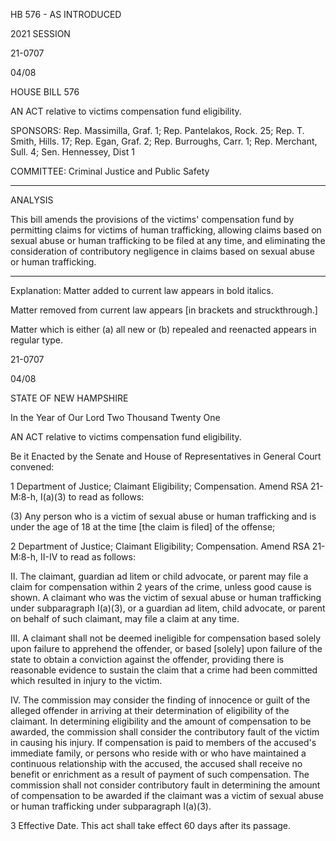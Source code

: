  HB 576 - AS INTRODUCED

 

 

2021 SESSION

 21-0707

 04/08

 

HOUSE BILL 576

 

AN ACT relative to victims compensation fund eligibility.

 

SPONSORS: Rep. Massimilla, Graf. 1; Rep. Pantelakos, Rock. 25; Rep. T. Smith, Hills. 17; Rep. Egan, Graf. 2; Rep. Burroughs, Carr. 1; Rep. Merchant, Sull. 4; Sen. Hennessey, Dist 1

 

COMMITTEE: Criminal Justice and Public Safety

 

-----------------------------------------------------------------

 

ANALYSIS

 

 This bill amends the provisions of the victims' compensation fund by permitting claims for victims of human trafficking, allowing claims based on sexual abuse or human trafficking to be filed at any time, and eliminating the consideration of contributory negligence in claims based on sexual abuse or human trafficking.

 

- - - - - - - - - - - - - - - - - - - - - - - - - - - - - - - - - - - - - - - - - - - - - - - - - - - - - - - - - - - - - - - - - - - - - - - - - - - 

 

Explanation: Matter added to current law appears in bold italics.

 Matter removed from current law appears [in brackets and struckthrough.]

 Matter which is either (a) all new or (b) repealed and reenacted appears in regular type.

 21-0707

 04/08

 

STATE OF NEW HAMPSHIRE

 

In the Year of Our Lord Two Thousand Twenty One

 

AN ACT relative to victims compensation fund eligibility.

 

Be it Enacted by the Senate and House of Representatives in General Court convened:

 

 1 Department of Justice; Claimant Eligibility; Compensation. Amend RSA 21-M:8-h, I(a)(3) to read as follows:

 (3) Any person who is a victim of sexual abuse or human trafficking and is under the age of 18 at the time [the claim is filed] of the offense; 

 2 Department of Justice; Claimant Eligibility; Compensation. Amend RSA 21-M:8-h, II-IV to read as follows:

 II. The claimant, guardian ad litem or child advocate, or parent may file a claim for compensation within 2 years of the crime, unless good cause is shown. A claimant who was the victim of sexual abuse or human trafficking under subparagraph I(a)(3), or a guardian ad litem, child advocate, or parent on behalf of such claimant, may file a claim at any time.

 III. A claimant shall not be deemed ineligible for compensation based solely upon failure to apprehend the offender, or based [solely] upon failure of the state to obtain a conviction against the offender, providing there is reasonable evidence to sustain the claim that a crime had been committed which resulted in injury to the victim. 

 IV. The commission may consider the finding of innocence or guilt of the alleged offender in arriving at their determination of eligibility of the claimant. In determining eligibility and the amount of compensation to be awarded, the commission shall consider the contributory fault of the victim in causing his injury. If compensation is paid to members of the accused's immediate family, or persons who reside with or who have maintained a continuous relationship with the accused, the accused shall receive no benefit or enrichment as a result of payment of such compensation. The commission shall not consider contributory fault in determining the amount of compensation to be awarded if the claimant was a victim of sexual abuse or human trafficking under subparagraph I(a)(3). 

 3 Effective Date. This act shall take effect 60 days after its passage.

